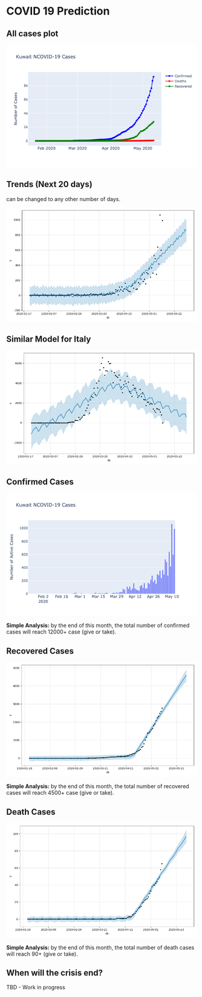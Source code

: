 # COVID 19 Prediction

## All cases plot

![all cases plot figure](Figures/Ncovid%2019%20cases%20plot.png)

## Trends (Next **20 days**)

can be changed to any other number of days.

![model figure](Figures/predictivemodelkuwait.png)

## Similar Model for Italy

![Italy model figure](/Figures/predictive%20model%20italy.png)

## Confirmed Cases

![Confirmed cases per day figure](/Figures/casesperdaykuwaitplot.png)

**Simple Analysis:** by the end of this month, the total number of confirmed cases will reach 12000+ case (give or take).

## Recovered Cases

![recovered cases model figure](/Figures/Recovered%20trend%20in%2020%20days.png)

**Simple Analysis:** by the end of this month, the total number of recovered cases will reach 4500+ case (give or take).

## Death Cases

![death cases model figure](/Figures/death%20prediction%20in%2020%20days.png)

**Simple Analysis:** by the end of this month, the total number of death cases will reach 90+ (give or take).

## When will the crisis end?

TBD - Work in progress
